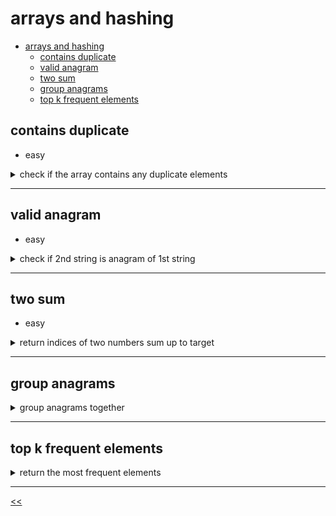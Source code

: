 # arrays and hashing

- [arrays and hashing](#arrays-and-hashing)
  - [contains duplicate](#contains-duplicate)
  - [valid anagram](#valid-anagram)
  - [two sum](#two-sum)
  - [group anagrams](#group-anagrams)
  - [top k frequent elements](#top-k-frequent-elements)

## contains duplicate 
- easy
<details>
<summary>check if the array contains any duplicate elements</summary>

### description
Given an integer array `nums`, return `true` if any value appears **at least twice** in the array, and return `false` if every element is distinct.

### examples
example 1:
- input: nums = [1,2,3,1]
- output: true

example 2:
- input: nums = [1,2,3,4]
- output: false

example 3:
- input: nums = [1,1,1,3,3,4,3,2,4,2]
- output: true

### solution
- [solution](./src/main/java/dev/nj/solutions/ContainsDuplicate.java)
- [test](./src/test/java/dev/nj/solutions/ContainsDuplicateTests.java)

</details>

<hr/>

## valid anagram
- easy
<details>
<summary>check if 2nd string is anagram of 1st string</summary>

### description
Given two strings `s` and `t`, return `true` *if* `t` *is an anagram of* `s`, *and* `false` *otherwise*

### examples
example 1:
- input: s = "anargram", t = "nagaram"
- output: true

example 2:
- input: s = "rat", t = "car"
- output: false

### contraints
- `1 <= s.length, t.length <= 5 * 10^4`
- `s` and `t` consist of lowercase English letters.

### solution
- [solution](./src/main/java/dev/nj/solutions/ValidAnagram.java)
- [test](./src/test/java/dev/nj/solutions/ValidAnagramTests.java)

</details>

<hr/>

## two sum
- easy
<details>
<summary>return indices of two numbers sum up to target</summary>

### description
Given an array of integers `nums` and an integer `target`, return *indices of the two numbers such that they add up to* *`target`*.

You may assume that each input would have **_exactly_ one solution**, and you may not use the same element twice.

You can return the answer in any order.

### examples
example 1:
- input: nums = [2,7,11,15], target = 9
- output: [0,1]
- explanation: Because nums[0] + nums[1] == 9, we return [0, 1].

example 2:
- input: nums = [3,2,4], target = 6
- output: [1,2]

example 3:
- input: nums = [3,3], target = 6
- output: [0,1]

### constraints
- `2 <= nums.length <= 10^4`
- `-10^9 <= nums[i] <= 10^9`
- `-10^9 <= target <= 10^9` 
- **Only one valid answer exists**

### solution
- [solution](./src/main/java/dev/nj/solutions/TwoSum.java)
- [test](./src/test/java/dev/nj/solutions/TwoSumTests.java)

</details>

<hr/>

## group anagrams
<details>
<summary>group anagrams together</summary>

### description
Given an array of strings `strs`, group the anagrams together. You can return the answer in **any order**.

## examples
example 1:
- input: strs = ["eat","tea","tan","ate","nat","bat"]
- output: [["bat"],["nat","tan"],["ate","eat","tea"]]

- explanation:
    - There is no string in strs that can be rearranged to form "bat".
    - The strings "nat" and "tan" are anagrams as they can be rearranged to form each other.
    - The strings "ate", "eat", and "tea" are anagrams as they can be rearranged to form each other.

example 2:
- input: strs = [""]
- output: [[""]]

example 3:
- input: strs = ["a"]
- output: [["a"]]

### constraints
- `1 <= strs.length <= 10^4` 
- `0 <= strs[i].length <= 100`
- `strs[i]` consists of lowercase English letters.

### solution
- [solution](./src/main/java/dev/nj/solutions/GroupAnagram.java)
- [test](./src/test/java/dev/nj/solutions/GroupAnagramTests.java)

</details>

<hr/>

## top k frequent elements
<details>
<summary>return the most frequent elements</summary>

### description
Given an integer array `nums` and an integer `k`, return the `k` most *frequent elements*. You may return the answer in **any order**.

## examples
example 1:
- input: nums = [1,1,1,2,2,3], k = 2
- output: [1,2]

example 2:
- input: nums = [1], k = 1
- output: [1]

### constraints
- `1 <= nums.length <= 10^5`
- `-10^4 <= nums[1] <= 10^4`
- `k` is in the range `[1, the number of unique elements in the array]`
- it is **guaranteed** that the answer is **unique**

### solution
[solution](./src/main/java/dev/nj/solutions/TopKFrequent.java)
<br/>
[test](./src/test/java/dev/nj/solutions/TopKFrequentTests.java)

</details>

<hr/>

[<<](../README.md)
<!--
:%s/\(Sample \(Input\|Output\) \d:\)\n\(.*\)/```\r\r**\1**\r```\3/gc

## 
<details>
<summary></summary>

### description

## examples
example1:
- input:
- output:

### constraints
- 

### solution
[solution](./src/main/java/dev/nj/solutions/Clazz.java)
<br/>
[test](./src/test/java/dev/nj/solutions/ClazzTests.java)

</details>

<hr/>

-->
